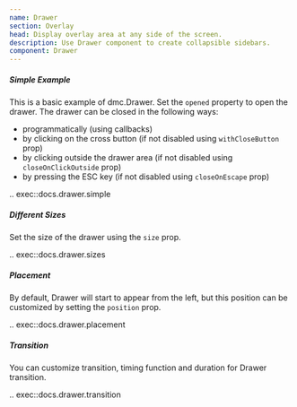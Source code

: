 ```yaml
---
name: Drawer
section: Overlay
head: Display overlay area at any side of the screen.
description: Use Drawer component to create collapsible sidebars.
component: Drawer
---
```


##### Simple Example

This is a basic example of dmc.Drawer. Set the `opened` property to open the drawer. The drawer can be closed in the
following ways:

* programmatically (using callbacks)
* by clicking on the cross button (if not disabled using `withCloseButton` prop)
* by clicking outside the drawer area (if not disabled using `closeOnClickOutside` prop)
* by pressing the ESC key (if not disabled using `closeOnEscape` prop)

.. exec::docs.drawer.simple

##### Different Sizes

Set the size of the drawer using the `size` prop.

.. exec::docs.drawer.sizes

##### Placement

By default, Drawer will start to appear from the left, but this position can be customized by setting the `position` 
prop.

.. exec::docs.drawer.placement

##### Transition

You can customize transition, timing function and duration for Drawer transition.

.. exec::docs.drawer.transition

